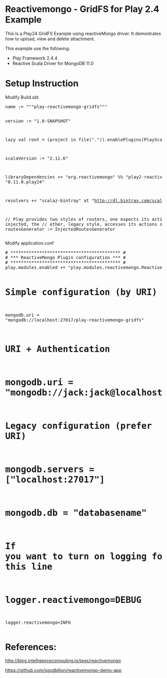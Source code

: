 Reactivemongo - GridFS for Play 2.4 Example
=======================
This is a Play24 GridFS Example using reactiveMongo driver. It demontrates how to upload, view and delete attachment.

This example use the following:
<ul>
<li>Play Framework 2.4.4</li>
<li>Reactive Scala Driver for MongoDB 11.0</li>
</ul>

Setup Instruction
=======================

Modify Build.sbt
<div class="highlight highlight-scala"><pre>
name := """play-reactivemongo-gridfs"""

version := "1.0-SNAPSHOT"

lazy val root = (project in file(".")).enablePlugins(PlayScala)

scalaVersion := "2.11.6"

libraryDependencies += "org.reactivemongo" %% "play2-reactivemongo" % "0.11.0.play24"

resolvers += "scalaz-bintray" at "http://dl.bintray.com/scalaz/releases"

// Play provides two styles of routers, one expects its actions to be injected, the
// other, legacy style, accesses its actions statically.
routesGenerator := InjectedRoutesGenerator
</pre></div>

Modify application.conf
<div class="highlight highlight-scala"><pre>
# ****************************************** #
# *** ReactiveMongo Plugin configuration *** #
# ****************************************** #
play.modules.enabled += "play.modules.reactivemongo.ReactiveMongoModule"

# Simple configuration (by URI)
mongodb.uri = "mongodb://localhost:27017/play-reactivemongo-gridfs"

# URI + Authentication
# mongodb.uri = "mongodb://jack:jack@localhost:27017/toto"

# Legacy configuration (prefer URI)
# mongodb.servers = ["localhost:27017"]
# mongodb.db = "databasename"

# If you want to turn on logging for ReactiveMongo, uncomment and customize this line
# logger.reactivemongo=DEBUG
logger.reactivemongo=INFO
</pre></div>

References:
=======================
http://blog.intelligencecomputing.io/tags/reactivemongo

https://github.com/sgodbillon/reactivemongo-demo-app
